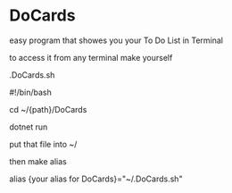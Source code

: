 # DoCards
easy program that showes you your To Do List in Terminal

to access it from any terminal make yourself

.DoCards.sh

#!/bin/bash

cd ~/{path}/DoCards

dotnet run


put that file into ~/

then make alias

alias {your alias for DoCards}="~/.DoCards.sh"
